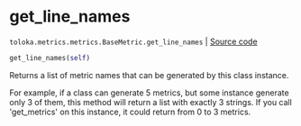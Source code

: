 # get_line_names
`toloka.metrics.metrics.BaseMetric.get_line_names` | [Source code](https://github.com/Toloka/toloka-kit/blob/v1.1.3/src/metrics/metrics.py#L128)

```python
get_line_names(self)
```

Returns a list of metric names that can be generated by this class instance.


For example, if a class can generate 5 metrics, but some instance generate only 3 of them,
this method will return a list with exactly 3 strings. If you call 'get_metrics' on this instance,
it could return from 0 to 3 metrics.

